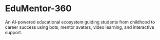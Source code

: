 # EduMentor-360
An AI-powered educational ecosystem guiding students from childhood to career success using bots, mentor avatars, video learning, and interactive support.
